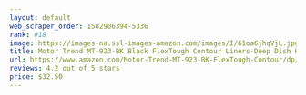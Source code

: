 ```yaml
---
layout: default 
﻿web_scraper_order: 1582906394-5336
rank: #18
image: https://images-na.ssl-images-amazon.com/images/I/61oa6jhqVjL.jpg
title: Motor Trend MT-923-BK Black FlexTough Contour Liners-Deep Dish Heavy Duty Rubber Floor Mats…
url: https://www.amazon.com/Motor-Trend-MT-923-BK-FlexTough-Contour/dp/B01A5TLGJ4/ref=zg_mw_automotive_18?_encoding=UTF8&psc=1&refRID=XNZNW5DZK47AV25RF7A7
reviews: 4.2 out of 5 stars
price: $32.50 
---
```

